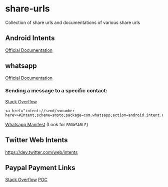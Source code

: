 # share-urls
Collection of share urls and documentations of various share urls


## Android Intents
[Official Documentation](https://developer.chrome.com/multidevice/android/intents)

## whatsapp 
[Official Documentation](https://www.whatsapp.com/faq/en/iphone/23559013)
### Sending a message to a specific contact:
[Stack Overflow](http://stackoverflow.com/questions/21500570/start-whatsapp-from-url-href-with-custom-text-content)
```
<a href="intent://send/<<number here>>#Intent;scheme=smsto;package=com.whatsapp;action=android.intent.action.SENDTO;end">
```

[Whatsapp Manifest](https://gist.github.com/kimenye/eef321a2a182bd4544af) (Look for `BROWSABLE`)

## Twitter Web Intents
https://dev.twitter.com/web/intents


## Paypal Payment Links
[Stack Overflow](http://stackoverflow.com/questions/9956081/how-can-i-create-a-paypal-link-that-will-send-money-to-a-specific-e-mail-address)
[POC](https://www.paypal.com/us/cgi-bin/webscr?cmd=_send-money&nav=1&email=FOO@BAR.com)
